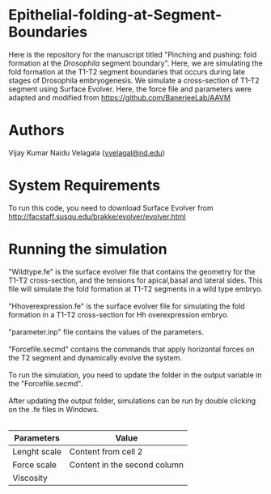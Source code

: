 # Epithelial-folding-at-Segment-Boundaries
Here is the repository for the manuscript titled "Pinching and pushing:  fold formation at the *Drosophila* segment boundary". Here, we are simulating the fold formation at the T1-T2 segment boundaries that occurs during late stages of Drosophila embryogenesis. We simulate a cross-section of T1-T2 segment using Surface Evolver. Here, the force file and parameters were adapted and modified from  https://github.com/BanerjeeLab/AAVM

# Authors
  Vijay Kumar Naidu Velagala (vvelagal@nd.edu)

 # System Requirements 
 To run this code, you need to download Surface Evolver from http://facstaff.susqu.edu/brakke/evolver/evolver.html
 
 # Running the simulation
 
   "Wildtype.fe" is the surface evolver file that contains the geometry for the T1-T2 cross-section, and the tensions for apical,basal and lateral sides. 
    This file will simulate the fold formation at T1-T2 segments in a wild type embryo. <br> <br>
   "Hhoverexpression.fe" is the surface evolver file for simulating the fold formation in a T1-T2 cross-section for Hh overexpression embryo.<br><br>
   "parameter.inp" file contains the values of the parameters.<br><br>
   "Forcefile.secmd" contains the commands that apply horizontal forces on the T2 segment and dynamically evolve the system.<br> <br>
    To run the simulation, you need to update the folder in the output variable in the "Forcefile.secmd". <br> <br>
    After updating the output folder, simulations can be run  by double clicking on the .fe files in Windows. <br> <br>
   
  
   Parameters | Value
------------ | -------------
Lenght scale | Content from cell 2
Force scale | Content in the second column
Viscosity   | 
 
